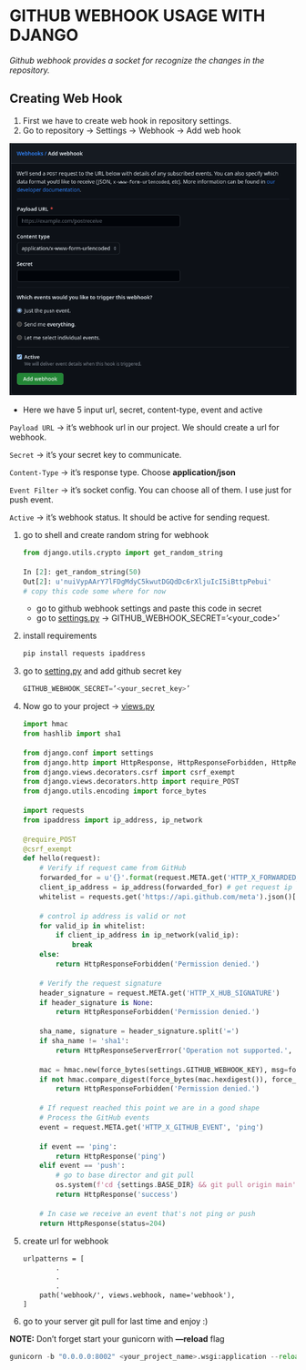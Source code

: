 # GITHUB WEBHOOK USAGE WITH DJANGO

*Github webhook provides a socket for recognize the changes in the repository.*

## **Creating Web Hook**

1. First we have to create web hook  in repository settings.
2. Go to repository → Settings → Webhook →  Add web hook

![webhook_image](./webhook.png)

- Here we have 5 input url, secret, content-type, event and active

`Payload URL` → it’s webhook url in our project. We should create a url for webhook.

`Secret` → it’s your secret key to communicate. 

`Content-Type` → it’s response type. Choose **application/json**

`Event Filter` → it’s socket config. You can choose all of them. I use just for push event.

`Active` → it’s webhook status. It should be active for sending request.

1. go to shell and create random string for webhook
    
    ```python
    from django.utils.crypto import get_random_string
    
    In [2]: get_random_string(50)
    Out[2]: u'nuiVypAArY7lFDgMdyC5kwutDGQdDc6rXljuIcI5iBttpPebui'
    # copy this code some where for now
    ```
    
    - go to github webhook settings and paste this code in secret
    - go to [settings.py](http://settings.py) → GITHUB_WEBHOOK_SECRET=’<your_code>’
2. install requirements
    
    ```python
    pip install requests ipaddress
    ```
    
3. go to [setting.py](http://setting.py) and add github secret key
    
    ```python
    GITHUB_WEBHOOK_SECRET=’<your_secret_key>’
    ```
    
4. Now go to your project → [views.py](http://views.py)
    
    ```python
    import hmac
    from hashlib import sha1
    
    from django.conf import settings
    from django.http import HttpResponse, HttpResponseForbidden, HttpResponseServerError
    from django.views.decorators.csrf import csrf_exempt
    from django.views.decorators.http import require_POST
    from django.utils.encoding import force_bytes
    
    import requests
    from ipaddress import ip_address, ip_network
    
    @require_POST
    @csrf_exempt
    def hello(request):
        # Verify if request came from GitHub
        forwarded_for = u'{}'.format(request.META.get('HTTP_X_FORWARDED_FOR'))
        client_ip_address = ip_address(forwarded_for) # get request ip address
        whitelist = requests.get('https://api.github.com/meta').json()['hooks'] # get github hook's ips
    
        # control ip address is valid or not
        for valid_ip in whitelist:
            if client_ip_address in ip_network(valid_ip):
                break
        else:
            return HttpResponseForbidden('Permission denied.')
    
        # Verify the request signature
        header_signature = request.META.get('HTTP_X_HUB_SIGNATURE')
        if header_signature is None:
            return HttpResponseForbidden('Permission denied.')
    
        sha_name, signature = header_signature.split('=')
        if sha_name != 'sha1':
            return HttpResponseServerError('Operation not supported.', status=501)
    
        mac = hmac.new(force_bytes(settings.GITHUB_WEBHOOK_KEY), msg=force_bytes(request.body), digestmod=sha1)
        if not hmac.compare_digest(force_bytes(mac.hexdigest()), force_bytes(signature)):
            return HttpResponseForbidden('Permission denied.')
    
        # If request reached this point we are in a good shape
        # Process the GitHub events
        event = request.META.get('HTTP_X_GITHUB_EVENT', 'ping')
    
        if event == 'ping':
            return HttpResponse('ping')
        elif event == 'push':
            # go to base director and git pull 
            os.system(f'cd {settings.BASE_DIR} && git pull origin main') 
            return HttpResponse('success')
    
        # In case we receive an event that's not ping or push
        return HttpResponse(status=204)
    ```
    
1. create url for webhook
    
    ```
    urlpatterns = [
    		.
    		.
    		.
        path('webhook/', views.webhook, name='webhook'),
    ]
    ```
    
2. go to your server git pull for last time and enjoy :)

**NOTE:** Don’t forget start your gunicorn with **—reload** flag

```python
gunicorn -b "0.0.0.0:8002" <your_project_name>.wsgi:application --reload
```
